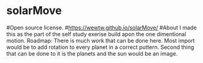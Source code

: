 # solarMove
#Open source license.
#https://wewtw.github.io/solarMove/
#About I made this as the part of the self study exerise build apon the one dimentional motion.
Roadmap:  There is much work that can be done here. Most import would be to add rotation to every planet in a correct puttern. Second thing that can be done to it is the planets and the sun would be an image.
